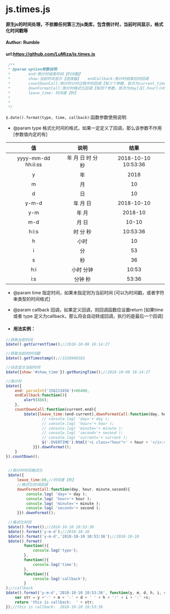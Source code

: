 # js.times.js
#### 原生js的时间处理，不依赖任何第三方js类库，包含倒计时，当前时间显示，格式化时间戳等
#### Author: Rumble
#### url:https://github.com/LuMiza/js.times.js
```javascript
 /** 
 * @param option参数说明
 *        end:倒计时结束时间【时间戳】
 *        show:当前时间显示【选择器】   endCallback:倒计时结束后的回调
 *        countDownCall:倒计时计时过程中的回调【有三个参数，依次为current_time[当前计时器时间],end[结束时间]】,
 *        downFormatCall:倒计时格式化回调【有四个参数，依次为day[日],hour[小时],minute[分钟],second[秒]】
 *        leave_time: 时间差【秒】
 *       
 *        
 */
```

`$.date().format(type, time, callback)`:函数参数使用说明:
* @param type 格式化时间的格式，如果一定定义了回调，那么该参数不作用  [参数值内定的有]

| 值        | 说明   | 结果 |
| :--------:   | :-----:  | :-----:  |
| yyyy-mm-dd hh:ii:ss     | 年 月 日 时 分 秒 |2018-10-10 10:53:36 |
| y        |   年 |2018  |
|      m        |   月       |10|
|      d        |    日      |10|
|        y-m-d      |    年 月 日      |2018-10-10 |
| y-m        |    年 月   |2018-10 |
|    m-d          |    月 日      |   10-10 |
|      h:i:s        |     时 分 秒     |  10:53:36 |
|         h       |      小时    | 10 |
|         i     |      分    | 53 |
|        s      |     秒     | 36 |
|       h:i       |     小时 分钟     |10:53|
|        i:s      |     分钟 秒     |53:36|

* @param time 指定时间，如果未指定则为当前时间  [可以为时间戳，或者字符串类型的时间格式]
* @param callback 回调，如果定义回调，则回调函数应设置return     [如果time 或者 type 定义为callback，那么将会自动转成回调，执行的是最后一个回调]

* #### 用法实例：
```javascript
//获取当前时间
$date().getCurrentTime();//2018-10-08 16:14:27

//获取当前的时间戳
$date().getTimestamp();//1538986583

//动态显示当前时间
$date({show:'#show_time'}).getRuningTime();//2018-10-08 16:14:27

//倒计时
$date({
    end: parseInt('156213456')+86400,
    endCallback:function(){
        alert(888);
    },
    countDownCall:function(current,end){
        $date({leave_time:(end-current),downFormatCall:function(day, hour, minute,second){
                // console.log( 'day='+ day );
                // console.log( 'hour='+ hour );
                // console.log( 'minute='+ minute );
                // console.log( 'second='+ second );
                // console.log( 'current='+ current );
                $('.OVERTIME').html('<i class="hour">' + hour + '</i>:<i class="min">' + minute + '</i>:<i class="sec">' + second + '</i>');
            }}).downFormat();
    }
}).countDown();
 
 
 //倒计时时间格式化
 $date({
     leave_time:80,//时间差【秒】
     //格式化时间回调
     downFormatCall:function(day, hour, minute,second){
         console.log( 'day='+ day );
         console.log( 'hour='+ hour );
         console.log( 'minute='+ minute );
         console.log( 'second='+ second );
     }}).downFormat();
 
 //格式化时间
 $date().format();//2018-10-10 10:53:36
 $date().format('y-m-d');//2018-10-10
 $date().format('y-m-d','2018-10-10 10:53:36');//2018-10-10
 $date().format(
 		function(){
 			console.log('type');
 		},
 		function(){
 			console.log('time');
 		},
 		function(){
 			console.log('callback');
 		}
);//callback
$date().format('y-m-d','2018-10-10 10:53:36', function(y, m, d, h, i, s) {
    var str = y +'-' + m + '-' + d + ' ' + h + ':' + i + ':' +s;
    return 'this is callback:  ' + str;
});//this is callback:  2018-10-10 10:53:36
```
